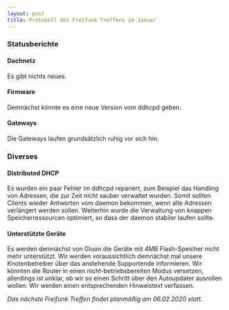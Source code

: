 ```yaml
---
layout: post
title: Protokoll des Freifunk Treffens im Januar
---
```

### Statusberichte
#### Dachnetz
Es gibt nichts neues.

#### Firmware
Demnächst könnte es eine neue Version vom ddhcpd geben.

#### Gateways
Die Gateways laufen grundsätzlich ruhig vor sich hin.

### Diverses
#### Distributed DHCP
Es wurden ein paar Fehler im ddhcpd repariert, zum Beispiel das Handling von Adressen, die zur Zeit nicht sauber verwaltet wurden.
Somit sollten Clients wieder Antworten vom daemon bekommen, wenn alte Adressen verlängert werden sollen.
Weiterhin wurde die Verwaltung von knappen Speicherressourcen optimiert, so dass der daemon stabiler laufen sollte.

#### Unterstützte Geräte
Es werden demnächst von Gluon die Geräte mit 4MB Flash-Speicher nicht mehr unterstützt.
Wir werden voraussichtlich demnächst mal unsere Knotenbetreiber über das anstehende Supportende informieren.
Wir könnten die Router in einen nicht-betriebsbereiten Modus versetzen,
allerdings ist unklar, ob wir so einen Schritt über den Autoupdater ausrollen wollen.
Wir werden einen entsprechenden Hinweistext verfassen.


*Das nächste Freifunk Treffen findet planmäßig am 06.02.2020 statt.*

